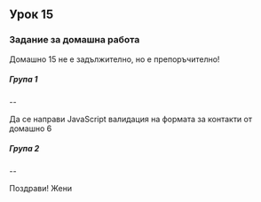 ## Урок 15

### Задание за домашна работа

Домашно 15 не е задължително, но е препоръчително!

##### Група 1
--

Да се направи JavaScript валидация на формата за контакти от домашно 6

##### Група 2
--


Поздрави!
Жени
